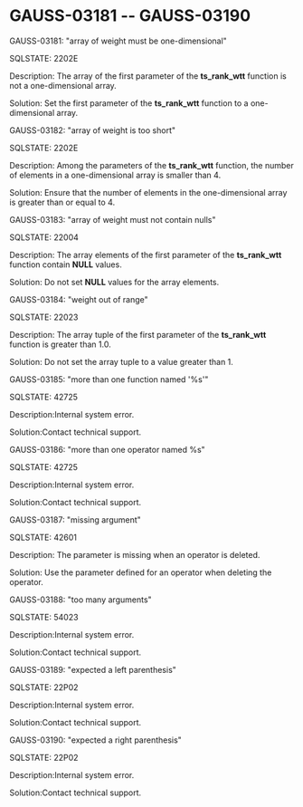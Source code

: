 # GAUSS-03181 -- GAUSS-03190<a name="EN-US_TOPIC_0302073463"></a>

GAUSS-03181: "array of weight must be one-dimensional"

SQLSTATE: 2202E

Description: The array of the first parameter of the  **ts\_rank\_wtt**  function is not a one-dimensional array.

Solution: Set the first parameter of the  **ts\_rank\_wtt**  function to a one-dimensional array.

GAUSS-03182: "array of weight is too short"

SQLSTATE: 2202E

Description: Among the parameters of the  **ts\_rank\_wtt**  function, the number of elements in a one-dimensional array is smaller than 4.

Solution: Ensure that the number of elements in the one-dimensional array is greater than or equal to 4.

GAUSS-03183: "array of weight must not contain nulls"

SQLSTATE: 22004

Description: The array elements of the first parameter of the  **ts\_rank\_wtt**  function contain  **NULL**  values.

Solution: Do not set  **NULL**  values for the array elements.

GAUSS-03184: "weight out of range"

SQLSTATE: 22023

Description: The array tuple of the first parameter of the  **ts\_rank\_wtt**  function is greater than 1.0.

Solution: Do not set the array tuple to a value greater than 1.

GAUSS-03185: "more than one function named '%s'"

SQLSTATE: 42725

Description:Internal system error.

Solution:Contact technical support.

GAUSS-03186: "more than one operator named %s"

SQLSTATE: 42725

Description:Internal system error.

Solution:Contact technical support.

GAUSS-03187: "missing argument"

SQLSTATE: 42601

Description: The parameter is missing when an operator is deleted.

Solution: Use the parameter defined for an operator when deleting the operator.

GAUSS-03188: "too many arguments"

SQLSTATE: 54023

Description:Internal system error.

Solution:Contact technical support.

GAUSS-03189: "expected a left parenthesis"

SQLSTATE: 22P02

Description:Internal system error.

Solution:Contact technical support.

GAUSS-03190: "expected a right parenthesis"

SQLSTATE: 22P02

Description:Internal system error.

Solution:Contact technical support.

